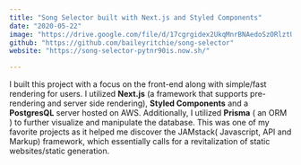 ```yaml
---
title: "Song Selector built with Next.js and Styled Components"
date: "2020-05-22"
image: "https://drive.google.com/file/d/17cgrgidex2UkqMnrBNAedoSzORlztUjf/preview"
github: "https://github.com/baileyritchie/song-selector"
website: "https://song-selector-pytnr90is.now.sh/"

---
```


I built this project with a focus on the front-end along with simple/fast rendering for users. I utilized **Next.js** (a framework that supports pre-rendering and server side rendering), **Styled Components** and a **PostgresQL** server hosted on AWS. Additionally, I utilized **Prisma** ( an ORM ) to further visualize and manipulate the database. This was one of my favorite projects as it helped me discover the JAMstack( Javascript, API and Markup) framework, which essentially calls for a revitalization of static websites/static generation. 

